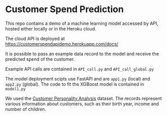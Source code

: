 # Customer Spend Prediction
This repo contains a demo of a machine learning model accessed by API, hosted either locally or in the Heroku cloud.

The cloud API is deployed at <a href="https://customerspendapidemo.herokuapp.com/docs/" target="_blank">https://customerspendapidemo.herokuapp.com/docs/</a>

It is possible to pass an example data record to the model and receive the predicted spend of the customer.

Example API calls are contained in `API_call.py` and `API_call_global.py`

The model deployment scipts use FastAPI and are `app1.py` (local) and `app2.py` (global).
The code to fit the XGBoost model is contained in `model1.py`

We used the <a href="https://www.kaggle.com/imakash3011/customer-personality-analysis" target="_blank">Customer Personality Analysis</a> dataset. The records represent various information about customers, such as their birth year, income and number of children.

